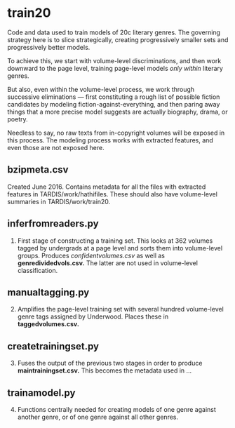 train20
=======

Code and data used to train models of 20c literary genres. The governing strategy here is to slice strategically, creating progressively smaller sets and progressively better models.

To achieve this, we start with volume-level discriminations, and then work downward to the page level, training page-level models _only within_ literary genres.

But also, even within the volume-level process, we work through successive eliminations — first constituting a rough list of possible fiction candidates by modeling fiction-against-everything, and then paring away things that a more precise model suggests are actually biography, drama, or poetry.

Needless to say, no raw texts from in-copyright volumes will be exposed in this process. The modeling process works with extracted features, and even those are not exposed here.

bzipmeta.csv
------------
Created June 2016. Contains metadata for all the files with extracted features in TARDIS/work/hathifiles. These should also have volume-level summaries in TARDIS/work/train20.


inferfromreaders.py
-------------------
1) First stage of constructing a training set. This looks at 362 volumes tagged by undergrads at a page level and sorts them into volume-level groups. Produces *confidentvolumes.csv* as well as **genredividedvols.csv.** The latter are not used in volume-level classification.

manualtagging.py
----------------
2) Amplifies the page-level training set with several hundred volume-level genre tags assigned by Underwood. Places these in **taggedvolumes.csv.**

createtrainingset.py
--------------------
3) Fuses the output of the previous two stages in order to produce **maintrainingset.csv.** This becomes the metadata used in ...

trainamodel.py
--------------
4) Functions centrally needed for creating models of one genre against another genre, or of one genre against all other genres.

